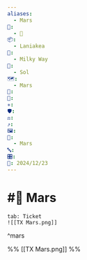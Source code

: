 ```yaml
---
aliases:
  - Mars
📁:
  - 📍
📦:
  - Laniakea
💱:
  - Milky Way
🔀:
  - Sol
🗺️:
  - Mars
🎨: 
🏁: 
✳️: 
🛡️: 
⚖️: 
⤴️: 
🖼️: 
📍:
  - Mars
🔤: 
🎛️: 
📅: 2024/12/23
---
```

# #📍 Mars

```tabs
tab: Ticket
![[TX Mars.png]]
```

^mars

%%
[[TX Mars.png]]
%%